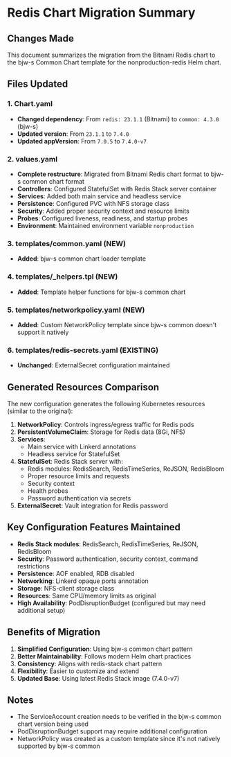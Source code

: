 # Redis Chart Migration Summary

## Changes Made

This document summarizes the migration from the Bitnami Redis chart to the bjw-s Common Chart template for the nonproduction-redis Helm chart.

## Files Updated

### 1. Chart.yaml

- **Changed dependency**: From `redis: 23.1.1` (Bitnami) to `common: 4.3.0` (bjw-s)
- **Updated version**: From `23.1.1` to `7.4.0`
- **Updated appVersion**: From `7.0.5` to `7.4.0-v7`

### 2. values.yaml

- **Complete restructure**: Migrated from Bitnami Redis chart format to bjw-s common chart format
- **Controllers**: Configured StatefulSet with Redis Stack server container
- **Services**: Added both main service and headless service
- **Persistence**: Configured PVC with NFS storage class
- **Security**: Added proper security context and resource limits
- **Probes**: Configured liveness, readiness, and startup probes
- **Environment**: Maintained environment variable `nonproduction`

### 3. templates/common.yaml (NEW)

- **Added**: bjw-s common chart loader template

### 4. templates/_helpers.tpl (NEW)

- **Added**: Template helper functions for bjw-s common chart

### 5. templates/networkpolicy.yaml (NEW)

- **Added**: Custom NetworkPolicy template since bjw-s common doesn't support it natively

### 6. templates/redis-secrets.yaml (EXISTING)

- **Unchanged**: ExternalSecret configuration maintained

## Generated Resources Comparison

The new configuration generates the following Kubernetes resources (similar to the original):

1. **NetworkPolicy**: Controls ingress/egress traffic for Redis pods
2. **PersistentVolumeClaim**: Storage for Redis data (8Gi, NFS)
3. **Services**: 
   - Main service with Linkerd annotations
   - Headless service for StatefulSet
4. **StatefulSet**: Redis Stack server with:
   - Redis modules: RedisSearch, RedisTimeSeries, ReJSON, RedisBloom
   - Proper resource limits and requests
   - Security context
   - Health probes
   - Password authentication via secrets
5. **ExternalSecret**: Vault integration for Redis password

## Key Configuration Features Maintained

- **Redis Stack modules**: RedisSearch, RedisTimeSeries, ReJSON, RedisBloom
- **Security**: Password authentication, security context, command restrictions
- **Persistence**: AOF enabled, RDB disabled
- **Networking**: Linkerd opaque ports annotation
- **Storage**: NFS-client storage class
- **Resources**: Same CPU/memory limits as original
- **High Availability**: PodDisruptionBudget (configured but may need additional setup)

## Benefits of Migration

1. **Simplified Configuration**: Using bjw-s common chart pattern
2. **Better Maintainability**: Follows modern Helm chart practices
3. **Consistency**: Aligns with redis-stack chart pattern
4. **Flexibility**: Easier to customize and extend
5. **Updated Base**: Using latest Redis Stack image (7.4.0-v7)

## Notes

- The ServiceAccount creation needs to be verified in the bjw-s common chart version being used
- PodDisruptionBudget support may require additional configuration
- NetworkPolicy was created as a custom template since it's not natively supported by bjw-s common